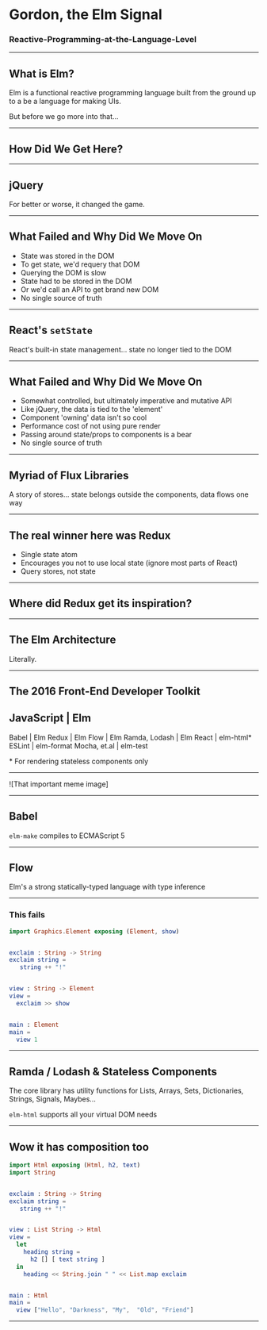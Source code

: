 # Gordon, the Elm Signal
### Reactive-Programming-at-the-Language-Level


* * *


## What is Elm?

Elm is a functional reactive programming language built from the ground up to a be a language for making UIs.

But before we go more into that...


* * *


## How Did We Get Here?


* * *


## jQuery

For better or worse, it changed the game.


- - -

## What Failed and Why Did We Move On

- State was stored in the DOM
- To get state, we'd requery that DOM
- Querying the DOM is slow
- State had to be stored in the DOM
- Or we'd call an API to get brand new DOM
- No single source of truth


* * *


## React's `setState`

React's built-in state management... state no longer tied to the DOM


- - -


## What Failed and Why Did We Move On

- Somewhat controlled, but ultimately imperative and mutative API
- Like jQuery, the data is tied to the 'element'
- Component 'owning' data isn't so cool
- Performance cost of not using pure render
- Passing around state/props to components is a bear
- No single source of truth


* * *


## Myriad of Flux Libraries

A story of stores... state belongs outside the components, data flows one way


- - -


## The real winner here was Redux

- Single state atom
- Encourages you not to use local state (ignore most parts of React)
- Query stores, not state


* * *


## Where did Redux get its inspiration?


* * *


## The Elm Architecture

Literally.


* * *


## The 2016 Front-End Developer Toolkit

JavaScript    | Elm
--------------------------
Babel         | Elm
Redux         | Elm
Flow          | Elm
Ramda, Lodash | Elm
React         | elm-html\*
ESLint        | elm-format
Mocha, et.al  | elm-test

\* For rendering stateless components only


* * *


![That important meme image]


* * *


## Babel

`elm-make` compiles to ECMAScript 5


* * *


## Flow

Elm's a strong statically-typed language with type inference


- - -


### This fails

```elm
import Graphics.Element exposing (Element, show)


exclaim : String -> String
exclaim string =
   string ++ "!"


view : String -> Element
view =
  exclaim >> show


main : Element
main =
  view 1
```


* * *


## Ramda / Lodash & Stateless Components

The core library has utility functions for Lists, Arrays, Sets, Dictionaries, Strings, Signals, Maybes...

`elm-html` supports all your virtual DOM needs

- - -

## Wow it has composition too

```elm
import Html exposing (Html, h2, text)
import String


exclaim : String -> String
exclaim string =
   string ++ "!"


view : List String -> Html
view =
  let
    heading string =
      h2 [] [ text string ]
  in
    heading << String.join " " << List.map exclaim


main : Html
main =
  view ["Hello", "Darkness", "My",  "Old", "Friend"]
```

* * *
